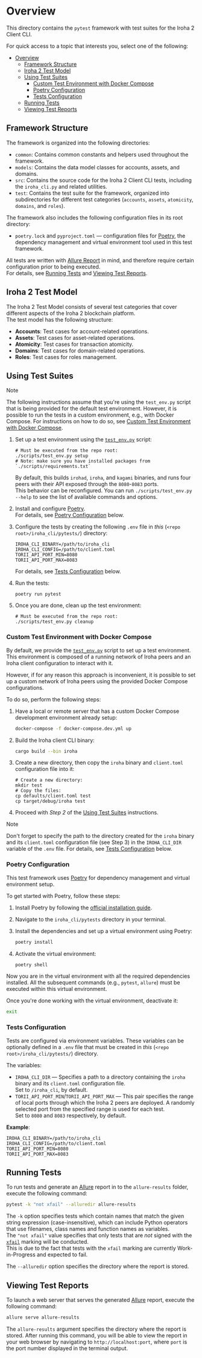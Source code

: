 # Overview

This directory contains the `pytest` framework with test suites for the Iroha 2 Client CLI.

For quick access to a topic that interests you, select one of the following:

- [Overview](#overview)
	- [Framework Structure](#framework-structure)
	- [Iroha 2 Test Model](#iroha-2-test-model)
	- [Using Test Suites](#using-test-suites)
		- [Custom Test Environment with Docker Compose](#custom-test-environment-with-docker-compose)
		- [Poetry Configuration](#poetry-configuration)
		- [Tests Configuration](#tests-configuration)
	- [Running Tests](#running-tests)
	- [Viewing Test Reports](#viewing-test-reports)

## Framework Structure

The framework is organized into the following directories:

- `common`: Contains common constants and helpers used throughout the framework.
- `models`: Contains the data model classes for accounts, assets, and domains.
- `src`: Contains the source code for the Iroha 2 Client CLI tests, including the `iroha_cli.py` and related utilities.
- `test`: Contains the test suite for the framework, organized into subdirectories for different test categories (`accounts`, `assets`, `atomicity`, `domains`, and `roles`).

The framework also includes the following configuration files in its root directory:

- `poetry.lock` and `pyproject.toml` — configuration files for [Poetry](https://python-poetry.org/), the dependency management and virtual environment tool used in this test framework.

All tests are written with [Allure Report](https://allurereport.org/) in mind, and therefore require certain configuration prior to being executed.\
For details, see [Running Tests](#running-tests) and [Viewing Test Reports](#viewing-test-reports).

## Iroha 2 Test Model

The Iroha 2 Test Model consists of several test categories that cover different aspects of the Iroha 2 blockchain platform.\
The test model has the following structure:

- **Accounts**: Test cases for account-related operations.
- **Assets**: Test cases for asset-related operations.
- **Atomicity**: Test cases for transaction atomicity.
- **Domains**: Test cases for domain-related operations.
- **Roles**: Test cases for roles management.

<!-- TODO: Add once implemented: - **Configurations**: Test configurations for the Iroha 2 platform. -->

## Using Test Suites

> [!NOTE]
> The following instructions assume that you're using the `test_env.py` script that is being provided for the default test environment.
> However, it is possible to run the tests in a custom environment, e.g., with Docker Compose.
> For instructions on how to do so, see [Custom Test Environment with Docker Compose](#custom-test-environment-with-docker-compose).

1. Set up a test environment using the [`test_env.py`](../../../scripts/test_env.py) script:

	 ```shell
	 # Must be executed from the repo root:
	 ./scripts/test_env.py setup
     # Note: make sure you have installed packages from `./scripts/requirements.txt`
	 ```

   By default, this builds `irohad`, `iroha`, and `kagami` binaries, and runs four peers with their API exposed through the `8080`-`8083` ports.\
	 This behavior can be reconfigured. You can run `./scripts/test_env.py --help` to see the list of available commands and options.

2. Install and configure [Poetry](https://python-poetry.org/).\
	 For details, see [Poetry Configuration](#poetry-configuration) below.
3. Configure the tests by creating the following `.env` file in _this_ (`<repo root>/iroha_cli/pytests/`) directory:

	 ```shell
     IROHA_CLI_BINARY=/path/to/iroha_cli
     IROHA_CLI_CONFIG=/path/to/client.toml
	 TORII_API_PORT_MIN=8080
	 TORII_API_PORT_MAX=8083
	 ```

	 For details, see [Tests Configuration](#tests-configuration) below.
4. Run the tests:

	 ```shell
	 poetry run pytest
	 ```

5. Once you are done, clean up the test environment:

	 ```shell
	 # Must be executed from the repo root:
	 ./scripts/test_env.py cleanup
	 ```

### Custom Test Environment with Docker Compose

By default, we provide the [`test_env.py`](../../../scripts/test_env.py) script to set up a test environment. This environment is composed of a running network of Iroha peers and an Iroha client configuration to interact with it.

However, if for any reason this approach is inconvenient, it is possible to set up a custom network of Iroha peers using the provided Docker Compose configurations.

To do so, perform the following steps:

1. Have a local or remote server that has a custom Docker Compose development environment already setup:

	 ```bash
	 docker-compose -f docker-compose.dev.yml up
	 ```

2. Build the Iroha client CLI binary:

	 ```bash
	 cargo build --bin iroha
	 ```

3. Create a new directory, then copy the `iroha` binary and `client.toml` configuration file into it:

	 ```shell
	 # Create a new directory:
	 mkdir test
	 # Copy the files:
	 cp defaults/client.toml test
	 cp target/debug/iroha test
	 ```

4. Proceed with _Step 2_ of the [Using Test Suites](#using-test-suites) instructions.

> [!NOTE]
> Don't forget to specify the path to the directory created for the `iroha` binary and its `client.toml` configuration file (see Step 3) in the `IROHA_CLI_DIR` variable of the `.env` file.
> For details, see [Tests Configuration](#tests-configuration) below.

### Poetry Configuration

This test framework uses [Poetry](https://python-poetry.org/) for dependency management and virtual environment setup.

To get started with Poetry, follow these steps:

1. Install Poetry by following the [official installation guide](https://python-poetry.org/docs/#installation).
2. Navigate to the `iroha_cli/pytests` directory in your terminal.
3. Install the dependencies and set up a virtual environment using Poetry:

   ```bash
   poetry install
   ```

4. Activate the virtual environment:

	 ```bash
	 poetry shell
	 ```

Now you are in the virtual environment with all the required dependencies installed. All the subsequent commands (e.g., `pytest`, `allure`) must be executed within this virtual environment.

Once you're done working with the virtual environment, deactivate it:

```bash
exit
```

### Tests Configuration

Tests are configured via environment variables. These variables can be optionally defined in a `.env` file that must be created in _this_ (`<repo root>/iroha_cli/pytests/`) directory.

The variables:

- `IROHA_CLI_DIR` — Specifies a path to a directory containing the `iroha` binary and its `client.toml` configuration file.\
	Set to `/iroha_cli`, by default.
- `TORII_API_PORT_MIN`/`TORII_API_PORT_MAX` — This pair specifies the range of local ports through which the Iroha 2 peers are deployed. A randomly selected port from the specified range is used for each test.\
	Set to `8080` and `8083` respectively, by default.

**Example**:

```shell
IROHA_CLI_BINARY=/path/to/iroha_cli
IROHA_CLI_CONFIG=/path/to/client.toml
TORII_API_PORT_MIN=8080
TORII_API_PORT_MAX=8083
```

## Running Tests

To run tests and generate an [Allure](https://allurereport.org/) report in to the `allure-results` folder, execute the following command:

```bash
pytest -k "not xfail" --alluredir allure-results
```

The `-k` option specifies tests which contain names that match the given string expression (case-insensitive), which can include Python operators that use filenames, class names and function names as variables.\
The `"not xfail"` value specifies that only tests that are _not_ signed with the [`xfail`](https://docs.pytest.org/en/6.2.x/skipping.html#xfail-mark-test-functions-as-expected-to-fail) marking will be conducted.\
This is due to the fact that tests with the `xfail` marking are currently Work-in-Progress and expected to fail.

The `--alluredir` option specifies the directory where the report is stored.

## Viewing Test Reports

To launch a web server that serves the generated [Allure](https://allurereport.org/) report, execute the following command:

```bash
allure serve allure-results
```

The `allure-results` argument specifies the directory where the report is stored. After running this command, you will be able to view the report in your web browser by navigating to `http://localhost:port`, where `port` is the port number displayed in the terminal output.
